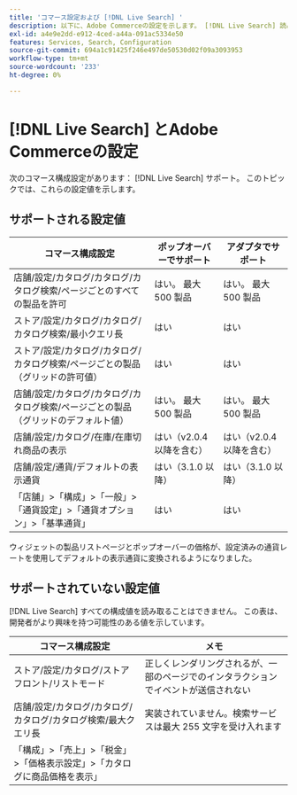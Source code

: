 ```yaml
---
title: 'コマース設定および [!DNL Live Search] '
description: 以下に、Adobe Commerceの設定を示します。 [!DNL Live Search] 読み取り可能
exl-id: a4e9e2dd-e912-4ced-a44a-091ac5334e50
features: Services, Search, Configuration
source-git-commit: 694a1c91425f246e497de50530d02f09a3093953
workflow-type: tm+mt
source-wordcount: '233'
ht-degree: 0%

---
```


# [!DNL Live Search] とAdobe Commerceの設定

次のコマース構成設定があります： [!DNL Live Search] サポート。 このトピックでは、これらの設定値を示します。

## サポートされる設定値

| コマース構成設定 | ポップオーバーでサポート | アダプタでサポート |
|---|---|---|
| 店舗/設定/カタログ/カタログ/カタログ検索/ページごとのすべての製品を許可 | はい。 最大 500 製品 | はい。 最大 500 製品 |
| ストア/設定/カタログ/カタログ/カタログ検索/最小クエリ長 | はい | はい |
| ストア/設定/カタログ/カタログ/カタログ検索/ページごとの製品（グリッドの許可値） | はい | はい |
| 店舗/設定/カタログ/カタログ/カタログ検索/ページごとの製品（グリッドのデフォルト値） | はい。 最大 500 製品 | はい。 最大 500 製品 |
| 店舗/設定/カタログ/在庫/在庫切れ商品の表示 | はい（v2.0.4 以降を含む） | はい（v2.0.4 以降を含む） |
| 店舗/設定/通貨/デフォルトの表示通貨 | はい（3.1.0 以降） | はい（3.1.0 以降） |
| 「店舗」>「構成」>「一般」>「通貨設定」>「通貨オプション」>「基準通貨」 | はい | はい |

ウィジェットの製品リストページとポップオーバーの価格が、設定済みの通貨レートを使用してデフォルトの表示通貨に変換されるようになりました。

## サポートされていない設定値

[!DNL Live Search] すべての構成値を読み取ることはできません。 この表は、開発者がより興味を持つ可能性のある値を示しています。

| コマース構成設定 | メモ |
|---|---|
| ストア/設定/カタログ/ストアフロント/リストモード | 正しくレンダリングされるが、一部のページでのインタラクションでイベントが送信されない |
| 店舗/設定/カタログ/カタログ/カタログ/カタログ検索/最大クエリ長 | 実装されていません。検索サービスは最大 255 文字を受け入れます |
| 「構成」>「売上」>「税金」>「価格表示設定」>「カタログに商品価格を表示」 |  |
